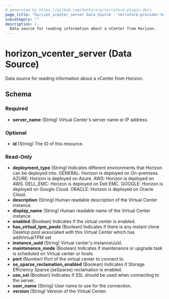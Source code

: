```yaml
---
# generated by https://github.com/hashicorp/terraform-plugin-docs
page_title: "horizon_vcenter_server Data Source - terraform-provider-horizon"
subcategory: ""
description: |-
  Data source for reading information about a vCenter from Horizon.
---
```


# horizon_vcenter_server (Data Source)

Data source for reading information about a vCenter from Horizon.



<!-- schema generated by tfplugindocs -->
## Schema

### Required

- **server_name** (String) Virtual Center's server name or IP address.

### Optional

- **id** (String) The ID of this resource.

### Read-Only

- **deployment_type** (String) Indicates different environments that Horizon can be deployed into. GENERAL: Horizon is deployed on On-premises. AZURE: Horizon is deployed on Azure. AWS: Horizon is deployed on AWS. DELL_EMC: Horizon is deployed on Dell EMC. GOOGLE: Horizon is deployed on Google Cloud. ORACLE: Horizon is deployed on Oracle Cloud.
- **description** (String) Human readable description of the Virtual Center instance.
- **display_name** (String) Human readable name of the Virtual Center instance.
- **enabled** (Boolean) Indicates if the virtual center is enabled.
- **has_virtual_tpm_pools** (Boolean) Indicates if there is any instant clone Desktop pool associated with this Virtual Center which has addVirtualTPM set
- **instance_uuid** (String) Virtual center's instanceUuid.
- **maintenance_mode** (Boolean) Indicates if maintenance or upgrade task is scheduled on Virtual center or hosts
- **port** (Number) Port of the virtual center to connect to.
- **se_sparse_reclamation_enabled** (Boolean) Indicates if Storage Efficiency Sparse (seSparse) reclamation is enabled.
- **use_ssl** (Boolean) Indicates if SSL should be used when connecting to the server.
- **user_name** (String) User name to use for the connection.
- **version** (String) Version of the Virtual Center.


